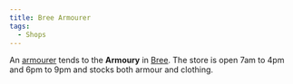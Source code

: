 ```yaml
---
title: Bree Armourer
tags:
  - Shops
---
```

An [armourer](armourer "wikilink") tends to the **Armoury** in
[Bree](Bree "wikilink"). The store is open 7am to 4pm and 6pm to 9pm and
stocks both armour and clothing.
